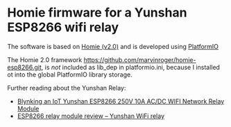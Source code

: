 # Homie firmware for a Yunshan ESP8266 wifi relay

The software is based on [Homie (v2.0)](https://github.com/marvinroger/homie-esp8266) and is developed using [PlatformIO](https://github.com/platformio)

The Homie 2.0 framework https://github.com/marvinroger/homie-esp8266.git, is *not* included as lib_dep in platformio.ini, because I installed ot into the global PlatformIO library storage.

Further reading about the Yunshan Relay:
* [Blynking an IoT Yunshan ESP8266 250V 10A AC/DC WIFI Network Relay Module](https://ucexperiment.wordpress.com/2016/12/18/yunshan-esp8266-250v-15a-acdc-network-wifi-relay-module/)
* [ESP8266 relay module review – Yunshan WiFi relay](http://owenduffy.net/blog/?p=10312)
